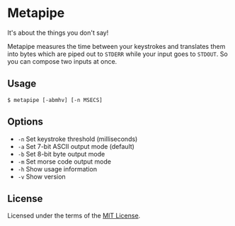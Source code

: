 Metapipe
========
It's about the things you don't say!

Metapipe measures the time between your keystrokes and translates them into
bytes which are piped out to `STDERR` while your input goes to `STDOUT`. So
you can compose two inputs at once.

Usage
-----
```
$ metapipe [-abmhv] [-n MSECS]
```

Options
-------
* `-n` Set keystroke threshold (milliseconds)
* `-a` Set 7-bit ASCII output mode (default)
* `-b` Set 8-bit byte output mode
* `-m` Set morse code output mode
* `-h` Show usage information
* `-v` Show version

License
-------
Licensed under the terms of the [MIT License](LICENSE).